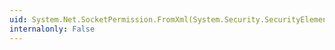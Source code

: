 ```yaml
---
uid: System.Net.SocketPermission.FromXml(System.Security.SecurityElement)
internalonly: False
---
```

